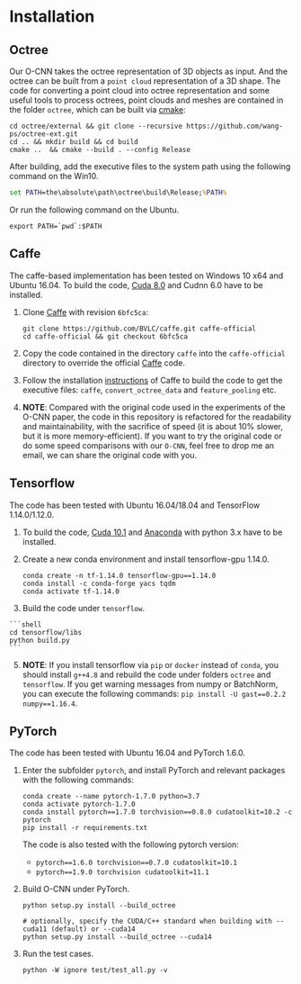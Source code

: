 # Installation


## Octree

Our O-CNN takes the octree representation of 3D objects as input. 
And the octree can be built from a `point cloud` representation of a 3D shape.
The code for converting a point cloud into octree representation and some useful
tools to process octrees, point clouds and meshes are contained 
in the folder `octree`, which can be built via [cmake](https://cmake.org/):
```shell
cd octree/external && git clone --recursive https://github.com/wang-ps/octree-ext.git
cd .. && mkdir build && cd build
cmake ..  && cmake --build . --config Release
```
<!-- cmake -DCMAKE_GENERATOR_PLATFORM=x64 ..  && cmake --build . --config Release -->
After building, add the executive files to the system path using the following
command on the Win10.
```cmd
set PATH=the\absolute\path\octree\build\Release;%PATH%
```
Or run the following command on the Ubuntu.
```shell
export PATH=`pwd`:$PATH
```


## Caffe

The caffe-based implementation has been tested on Windows 10 x64 and Ubuntu 16.04.
To build the code, [Cuda 8.0](https://developer.nvidia.com/cuda-downloads) and 
Cudnn 6.0 have to be installed.

1. Clone [Caffe](https://github.com/BVLC/caffe) with revision `6bfc5ca`: 
    ```shell
    git clone https://github.com/BVLC/caffe.git caffe-official
    cd caffe-official && git checkout 6bfc5ca
    ```

2. Copy the code contained in the directory `caffe` into the `caffe-official` directory to 
override the official [Caffe](https://github.com/BVLC/caffe) code. 

3. Follow the installation [instructions](http://caffe.berkeleyvision.org/installation.html) 
of Caffe to build the code to get the executive files: `caffe`, `convert_octree_data` 
and `feature_pooling` etc.

4. **NOTE**: Compared with the original code used in the experiments of the O-CNN paper, 
the code in this repository is refactored for the readability and maintainability, 
with the sacrifice of speed (it is about 10% slower, but it is more memory-efficient). 
If you want to try the original code or do some speed comparisons with our `O-CNN`,
feel free to drop me an email, we can share the original code with you. 


<!-- 
cd caffe/docker
docker build --tag=ocnn:caffe gpu
docker run --runtime=nvidia --name=ocnn-caffe -it --rm ocnn:caffe /bin/bash 
docker pull wangps/ocnn:caffe
-->

## Tensorflow

The code has been tested with Ubuntu 16.04/18.04 and TensorFlow 1.14.0/1.12.0.

1. To build the code, [Cuda 10.1](https://developer.nvidia.com/cuda-downloads) and 
[Anaconda](https://www.anaconda.com/distribution/) with python 3.x have to be installed.

2. Create a new conda environment and install tensorflow-gpu 1.14.0.
    ```shell
    conda create -n tf-1.14.0 tensorflow-gpu==1.14.0
    conda install -c conda-forge yacs tqdm
    conda activate tf-1.14.0
    ```

3. Build the code under `tensorflow`.
<!-- =======
3. Build the code under `octree` with CUDA enabled.
    ```shell
    cd octree/build
    cmake .. -DUSE_CUDA=ON && make

    # optionally, specify the CUDA/C++ standard when building
    cmake .. -DUSE_CUDA=ON -DCMAKE_CUDA_STANDARD=14 && make
    ```

4. Build the code under `tensorflow`.
>>>>>>> 4dbfc73 (Add support for specifying CUDA C++ standard when compiling octree)
-->
    ```shell
    cd tensorflow/libs
    python build.py
    ```

5. **NOTE**: If you install tensorflow via `pip` or `docker` instead of `conda`, 
you should install `g++4.8` and rebuild the code under folders `octree` and `tensorflow`.
If you get warning messages from numpy or BatchNorm, you can execute the following
commands: `pip install -U gast==0.2.2 numpy==1.16.4`. 

## PyTorch

The code has been tested with Ubuntu 16.04 and PyTorch 1.6.0.

1. Enter the subfolder `pytorch`, and install PyTorch and relevant packages with
   the following commands:
    ```shell
    conda create --name pytorch-1.7.0 python=3.7
    conda activate pytorch-1.7.0
    conda install pytorch==1.7.0 torchvision==0.8.0 cudatoolkit=10.2 -c pytorch
    pip install -r requirements.txt
    ```

    The code is also tested with the following pytorch version:
    - `pytorch==1.6.0 torchvision==0.7.0 cudatoolkit=10.1`
    - `pytorch==1.9.0 torchvision cudatoolkit=11.1 `
    <!--
    - `pytorch==1.8.0 torchvision==0.9.0 cudatoolkit=11.1` conda  failed
    - `pytorch/pytorch:1.7.0-cuda11.0-cudnn8-devel`        docker failed
    - `pytorch/pytorch:1.6.0-cuda10.1-cudnn7-devel`        docker succeed
    -->

2. Build O-CNN under PyTorch.
   ```shell
   python setup.py install --build_octree

   # optionally, specify the CUDA/C++ standard when building with --cuda11 (default) or --cuda14
   python setup.py install --build_octree --cuda14
   ```

3. Run the test cases.
   ```shell
   python -W ignore test/test_all.py -v
   ```